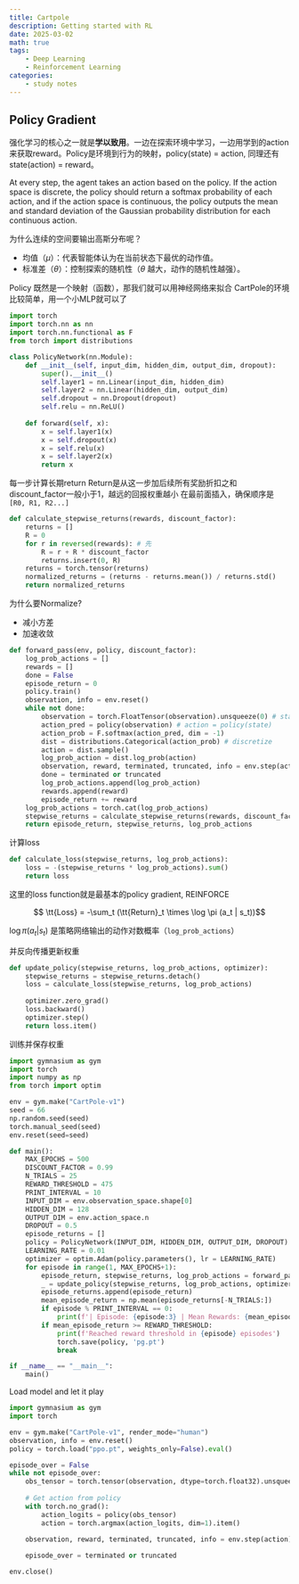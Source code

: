 ```yaml
---
title: Cartpole
description: Getting started with RL
date: 2025-03-02
math: true
tags: 
    - Deep Learning
    - Reinforcement Learning
categories:
    - study notes
---
```


## Policy Gradient
强化学习的核心之一就是**学以致用**。一边在探索环境中学习，一边用学到的action来获取reward。Policy是环境到行为的映射，policy(state) = action, 同理还有state(action) = reward。

At every step, the agent takes an action based on the policy. If the action space is discrete, the policy should return a softmax probability of each action, and if the action space is continuous, the policy outputs the mean and standard deviation of the Gaussian probability distribution for each continuous action.

为什么连续的空间要输出高斯分布呢？
- 均值（$\mu$）：代表智能体认为在当前状态下最优的动作值。
- 标准差（$\theta$）：控制探索的随机性（$\theta$ 越大，动作的随机性越强）。

Policy 既然是一个映射（函数），那我们就可以用神经网络来拟合
CartPole的环境比较简单，用一个小MLP就可以了

```python
import torch
import torch.nn as nn
import torch.nn.functional as F
from torch import distributions

class PolicyNetwork(nn.Module):
    def __init__(self, input_dim, hidden_dim, output_dim, dropout):
        super().__init__()
        self.layer1 = nn.Linear(input_dim, hidden_dim)
        self.layer2 = nn.Linear(hidden_dim, output_dim)
        self.dropout = nn.Dropout(dropout)
        self.relu = nn.ReLU()
        
    def forward(self, x):
        x = self.layer1(x)
        x = self.dropout(x)
        x = self.relu(x)
        x = self.layer2(x)
        return x
```
每一步计算长期return
Return是从这一步加后续所有奖励折扣之和
discount_factor一般小于1，越远的回报权重越小
在最前面插入，确保顺序是`[R0, R1, R2...]`
```python
def calculate_stepwise_returns(rewards, discount_factor):
    returns = []
    R = 0
    for r in reversed(rewards): # 先
        R = r + R * discount_factor
        returns.insert(0, R)
    returns = torch.tensor(returns)
    normalized_returns = (returns - returns.mean()) / returns.std()
    return normalized_returns
```
为什么要Normalize?
- 减小方差
- 加速收敛
```python
def forward_pass(env, policy, discount_factor):
    log_prob_actions = []
    rewards = []
    done = False
    episode_return = 0
    policy.train()
    observation, info = env.reset()
    while not done:
        observation = torch.FloatTensor(observation).unsqueeze(0) # state
        action_pred = policy(observation) # action = policy(state)
        action_prob = F.softmax(action_pred, dim = -1)
        dist = distributions.Categorical(action_prob) # discretize
        action = dist.sample() 
        log_prob_action = dist.log_prob(action)
        observation, reward, terminated, truncated, info = env.step(action.item()) # reward = state(action)
        done = terminated or truncated
        log_prob_actions.append(log_prob_action)
        rewards.append(reward)
        episode_return += reward
    log_prob_actions = torch.cat(log_prob_actions)
    stepwise_returns = calculate_stepwise_returns(rewards, discount_factor)
    return episode_return, stepwise_returns, log_prob_actions
```
计算loss
```python
def calculate_loss(stepwise_returns, log_prob_actions):
    loss = -(stepwise_returns * log_prob_actions).sum()
    return loss
```
这里的loss function就是最基本的policy gradient, REINFORCE

$$ \tt{Loss} = -\sum_t (\tt{Return}_t \times \log \pi (a_t | s_t))$$

$\log \pi (a_t | s_t)$ 是策略网络输出的动作对数概率（`log_prob_actions`）

并反向传播更新权重
```python
def update_policy(stepwise_returns, log_prob_actions, optimizer):
    stepwise_returns = stepwise_returns.detach()
    loss = calculate_loss(stepwise_returns, log_prob_actions)
    
    optimizer.zero_grad()
    loss.backward()
    optimizer.step()
    return loss.item()
```
训练并保存权重
```python
import gymnasium as gym
import torch
import numpy as np
from torch import optim

env = gym.make("CartPole-v1")
seed = 66
np.random.seed(seed)
torch.manual_seed(seed)
env.reset(seed=seed)

def main(): 
    MAX_EPOCHS = 500
    DISCOUNT_FACTOR = 0.99
    N_TRIALS = 25
    REWARD_THRESHOLD = 475
    PRINT_INTERVAL = 10
    INPUT_DIM = env.observation_space.shape[0]
    HIDDEN_DIM = 128
    OUTPUT_DIM = env.action_space.n
    DROPOUT = 0.5
    episode_returns = []
    policy = PolicyNetwork(INPUT_DIM, HIDDEN_DIM, OUTPUT_DIM, DROPOUT)
    LEARNING_RATE = 0.01
    optimizer = optim.Adam(policy.parameters(), lr = LEARNING_RATE)
    for episode in range(1, MAX_EPOCHS+1):
        episode_return, stepwise_returns, log_prob_actions = forward_pass(env, policy, DISCOUNT_FACTOR)
        _ = update_policy(stepwise_returns, log_prob_actions, optimizer)
        episode_returns.append(episode_return)
        mean_episode_return = np.mean(episode_returns[-N_TRIALS:])
        if episode % PRINT_INTERVAL == 0:
            print(f'| Episode: {episode:3} | Mean Rewards: {mean_episode_return:5.1f} |')
        if mean_episode_return >= REWARD_THRESHOLD:
            print(f'Reached reward threshold in {episode} episodes')
            torch.save(policy, 'pg.pt')
            break

if __name__ == "__main__":
    main()
```
Load model and let it play
```python
import gymnasium as gym
import torch

env = gym.make("CartPole-v1", render_mode="human")
observation, info = env.reset()
policy = torch.load("ppo.pt", weights_only=False).eval()

episode_over = False
while not episode_over:
    obs_tensor = torch.tensor(observation, dtype=torch.float32).unsqueeze(0)
    
    # Get action from policy
    with torch.no_grad():
        action_logits = policy(obs_tensor)
        action = torch.argmax(action_logits, dim=1).item()
        
    observation, reward, terminated, truncated, info = env.step(action)

    episode_over = terminated or truncated

env.close()
```









